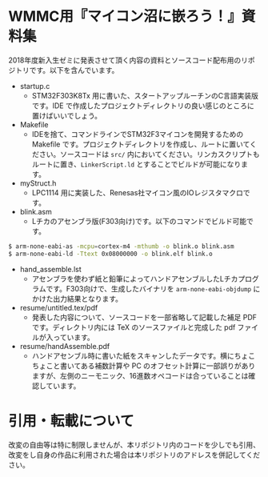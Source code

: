 # WMMC用『マイコン沼に嵌ろう！』資料集
2018年度新入生ゼミに発表させて頂く内容の資料とソースコード配布用のリポジトリです。以下を含んでいます。

- startup.c
    - STM32F303K8Tx 用に書いた、スタートアップルーチンのC言語実装版です。IDE で作成したプロジェクトディレクトリの良い感じのところに置けばいいでしょう。
- Makefile
    - IDEを捨て、コマンドラインでSTM32F3マイコンを開発するための Makefile です。プロジェクトディレクトリを作成し、ルートに置いてください。ソースコードは `src/` 内においてください。リンカスクリプトもルートに置き、`LinkerScript.ld` とすることでビルドが可能になります。
- myStruct.h
    - LPC1114 用に実装した、Renesas社マイコン風のIOレジスタマクロです。
- blink.asm
    - Lチカのアセンブラ版(F303向け)です。以下のコマンドでビルド可能です。

```bash
$ arm-none-eabi-as -mcpu=cortex-m4 -mthumb -o blink.o blink.asm
$ arm-none-eabi-ld -Ttext 0x08000000 -o blink.elf blink.o
```

- hand\_assemble.lst
    - アセンブラを使わず紙と鉛筆によってハンドアセンブルしたLチカプログラムです。F303向けで、生成したバイナリを `arm-none-eabi-objdump` にかけた出力結果となります。
- resume/untitled.tex/pdf
    - 発表した内容について、ソースコードを一部省略して記載した補足 PDF です。ディレクトリ内には TeX のソースファイルと完成した pdf ファイルが入っています。
- resume/handAssemble.pdf
    - ハンドアセンブル時に書いた紙をスキャンしたデータです。横にちょこちょこと書いてある補数計算や PC のオフセット計算に一部誤りがありますが、左側のニーモニック、16進数オペコードは合っていることは確認しています。

# 引用・転載について
改変の自由等は特に制限しませんが、本リポジトリ内のコードを少しでも引用、改変をし自身の作品に利用された場合は本リポジトリのアドレスを併記してください。
